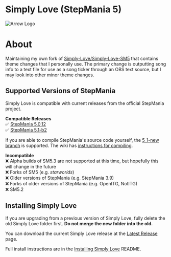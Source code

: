 # Simply Love (StepMania 5)

![Arrow Logo](https://i.imgur.com/oZmxyGo.png)


# About
Maintaining my own fork of [Simply-Love/Simply-Love-SM5](https://github.com/Simply-Love/Simply-Love-SM5) that contains theme changes that I personally use. The primary change is outputting song info to a text file for use as a song ticker through an OBS text source, but I may look into other minor theme changes.


## Supported Versions of StepMania

Simply Love is compatible with current releases from the official StepMania project.

**Compatible Releases**<br>
✅ [StepMania 5.0.12](https://github.com/stepmania/stepmania/releases/tag/v5.0.12)<br>
✅ [StepMania 5.1-b2](https://github.com/stepmania/stepmania/releases/tag/v5.1.0-b2)<br>

If you are able to compile StepMania's source code yourself, the [5_1-new branch](https://github.com/stepmania/stepmania/tree/5_1-new/) is supported.  The wiki has [instructions for compiling](https://github.com/stepmania/stepmania/wiki/Compiling-StepMania).


**Incompatible**<br>
❌ Alpha builds of SM5.3 are not supported at this time, but hopefully this will change in the future<br>
❌ Forks of SM5 (e.g. *starworlds*)<br>
❌ Older versions of StepMania (e.g. StepMania 3.9)<br>
❌ Forks of older versions of StepMania (e.g. OpenITG, NotITG)<br>
❌ SM5.2


## Installing Simply Love

If you are upgrading from a previous version of Simply Love, fully delete the old Simply Love folder first.  **Do not merge the new folder into the old.**

You can download the current Simply Love release at the [Latest Release](https://github.com/quietly-turning/Simply-Love-SM5/releases/latest) page.

Full install instructions are in the [Installing Simply Love](./Other/Documentation/InstallingSimplyLove-README.md) README.

